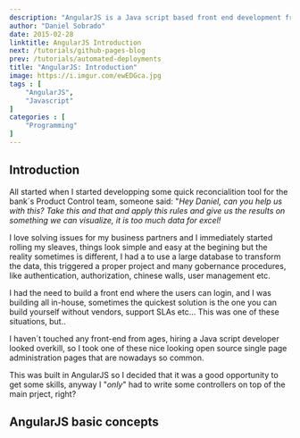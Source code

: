 ```yaml
---
description: "AngularJS is a Java script based front end development framwork maintained by Google. Very mature and stable is one of the preferred choices for Single Page Applications."
author: "Daniel Sobrado"
date: 2015-02-28
linktitle: AngularJS Introduction
next: /tutorials/github-pages-blog
prev: /tutorials/automated-deployments
title: "AngularJS: Introduction"
image: https://i.imgur.com/ewEDGca.jpg
tags : [
    "AngularJS",
	"Javascript"
]
categories : [
	"Programming"
]
---
```



## Introduction

All started when I started developping some quick reconcialition tool for the bank´s Product Control team, someone said: "*Hey Daniel, can you help us with this? Take this and that and apply this rules and give us the results on something we can visualize, it is too much data for excel!*

I love solving issues for my business partners and I immediately started rolling my sleaves, things look simple and easy at the begining but the reality sometimes is different, I had a to use a large database to transform the data, this triggered a proper project and many gobernance procedures, like authentication, authorization, chinese walls, user management etc.

I had the need to build a front end where the users can login, and I was building all in-house, sometimes the quickest solution is the one you can build yourself without vendors, support SLAs etc... This was one of these situations, but.. 

I haven´t touched any front-end from ages, hiring a Java script developer looked overkill, so I took one of these nice looking open source single page administration pages that are nowadays so common.

This was built in AngularJS so I decided that it was a good opportunity to get some skills, anyway I "*only*" had to write some controllers on top of the main prject, right?

## AngularJS basic concepts

